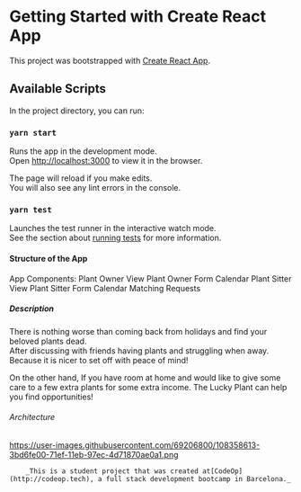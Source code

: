 # Getting Started with Create React App

This project was bootstrapped with [Create React App](https://github.com/facebook/create-react-app).

## Available Scripts

In the project directory, you can run:

### `yarn start`

Runs the app in the development mode.\
Open [http://localhost:3000](http://localhost:3000) to view it in the browser.

The page will reload if you make edits.\
You will also see any lint errors in the console.

### `yarn test`

Launches the test runner in the interactive watch mode.\
See the section about [running tests](https://facebook.github.io/create-react-app/docs/running-tests) for more information.

#### Structure of the App

App
    Components: 
        Plant Owner View
            Plant Owner Form
            Calendar
        Plant Sitter View
            Plant Sitter Form
            Calendar
        Matching Requests 

##### Description

There is nothing worse than coming back from holidays and find your beloved plants dead.  
After discussing with friends having plants and struggling when away.
Because it is nicer to set off with peace of mind! 

On the other hand, 
If you have room at home and would like to give some care to a few extra plants for some extra income. The Lucky Plant can help you find opportunities! 
###### Architecture

https://user-images.githubusercontent.com/69206800/108358613-3bd6fe00-71ef-11eb-97ec-4d71870ae0a1.png

        _This is a student project that was created at[CodeOp](http://codeop.tech), a full stack development bootcamp in Barcelona._